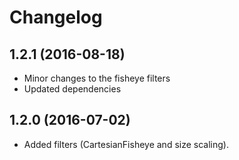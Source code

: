 # Changelog

## 1.2.1 (2016-08-18)

* Minor changes to the fisheye filters
* Updated dependencies

## 1.2.0 (2016-07-02)

* Added filters (CartesianFisheye and size scaling).